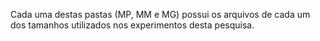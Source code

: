 Cada uma destas pastas (MP, MM e MG) possui os arquivos de cada um dos tamanhos utilizados nos experimentos desta pesquisa.
